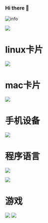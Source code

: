 ### Hi there 👋

![info](https://github-readme-stats.vercel.app/api?username=xteamwx&show_icons=true&count_private=true&hide=prs&theme=default_repocard)

![](https://visitor-badge.glitch.me/badge?page_id=xteamwx.readme)

# linux卡片
[![](https://img.shields.io/badge/OS-Arch%20Linux-33aadd?style=flat-square&logo=arch-linux&logoColor=ffffff)](https://www.archlinux.org/)
# mac卡片
[![](https://img.shields.io/badge/macOS-Hackintosh-292e33?style=flat-square&logo=apple&logoColor=ffffff)](https://www.tonymacx86.com/)

# 手机设备
[![](https://img.shields.io/badge/Honor-V30-f5010c?style=flat-square&logo=huawei&logoColor=ffffff)](https://www.apple.com/)

# 程序语言
[![](https://img.shields.io/badge/-Java-007396?style=flat-square&logo=java&logoColor=ffffff)](https://reactjs.org/)

![](https://simple-icons.github.io/simple-icons-website/icons/dot-net.svg)
# 游戏
![](https://img.shields.io/badge/-Nintendo%20Switch-e60012?style=flat-square&logo=nintendo%20switch&logoColor=ffffff)
[![](https://img.shields.io/badge/Steam-171a21?style=flat-square&logo=steam&logoColor=ffffff)](https://steamcommunity.com/id/antzuhl)

<!--
**xteamwx/xteamwx** is a ✨ _special_ ✨ repository because its `README.md` (this file) appears on your GitHub profile.

Here are some ideas to get you started:

- 🔭 I’m currently working on ...
- 🌱 I’m currently learning ...
- 👯 I’m looking to collaborate on ...
- 🤔 I’m looking for help with ...
- 💬 Ask me about ...
- 📫 How to reach me: ...
- 😄 Pronouns: ...
- ⚡ Fun fact: ...
-->
